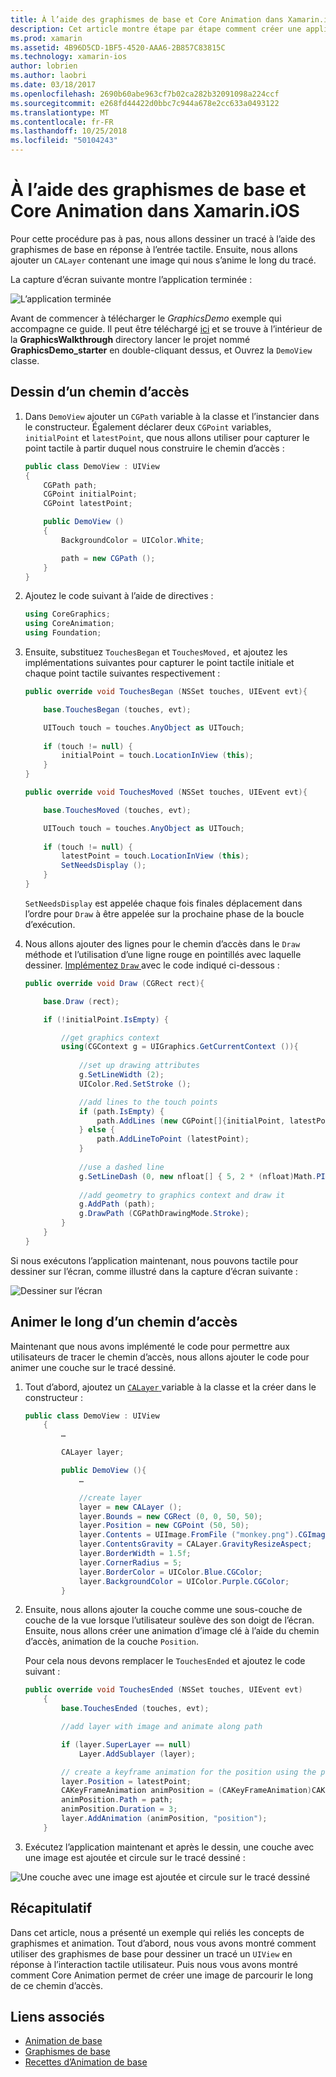 ```yaml
---
title: À l’aide des graphismes de base et Core Animation dans Xamarin.iOS
description: Cet article montre étape par étape comment créer une application qui utilise des graphismes de base et Core Animation. Il montre comment dessiner sur l’écran en réponse à l’interaction tactile utilisateur, ainsi que comment animer une image à parcourir le long d’un chemin d’accès.
ms.prod: xamarin
ms.assetid: 4B96D5CD-1BF5-4520-AAA6-2B857C83815C
ms.technology: xamarin-ios
author: lobrien
ms.author: laobri
ms.date: 03/18/2017
ms.openlocfilehash: 2690b60abe963cf7b02ca282b32091098a224ccf
ms.sourcegitcommit: e268fd44422d0bbc7c944a678e2cc633a0493122
ms.translationtype: MT
ms.contentlocale: fr-FR
ms.lasthandoff: 10/25/2018
ms.locfileid: "50104243"
---
```

# <a name="using-core-graphics-and-core-animation-in-xamarinios"></a>À l’aide des graphismes de base et Core Animation dans Xamarin.iOS

Pour cette procédure pas à pas, nous allons dessiner un tracé à l’aide des graphismes de base en réponse à l’entrée tactile. Ensuite, nous allons ajouter un `CALayer` contenant une image qui nous s’anime le long du tracé.

La capture d’écran suivante montre l’application terminée :

![](graphics-animation-walkthrough-images/00-final-app.png "L’application terminée")

Avant de commencer à télécharger le *GraphicsDemo* exemple qui accompagne ce guide. Il peut être téléchargé [ici](https://developer.xamarin.com/samples/monotouch/GraphicsAndAnimation/) et se trouve à l’intérieur de la **GraphicsWalkthrough** directory lancer le projet nommé **GraphicsDemo_starter** en double-cliquant dessus, et Ouvrez la `DemoView` classe.

## <a name="drawing-a-path"></a>Dessin d’un chemin d’accès


1. Dans `DemoView` ajouter un `CGPath` variable à la classe et l’instancier dans le constructeur. Également déclarer deux `CGPoint` variables, `initialPoint` et `latestPoint`, que nous allons utiliser pour capturer le point tactile à partir duquel nous construire le chemin d’accès :
    
    ```csharp
    public class DemoView : UIView
    {
        CGPath path;
        CGPoint initialPoint;
        CGPoint latestPoint;
    
        public DemoView ()
        {
            BackgroundColor = UIColor.White;
    
            path = new CGPath ();
        }
    }
    ```

2. Ajoutez le code suivant à l’aide de directives :

    ```csharp
    using CoreGraphics;
    using CoreAnimation;
    using Foundation;
    ```

3. Ensuite, substituez `TouchesBegan` et `TouchesMoved,` et ajoutez les implémentations suivantes pour capturer le point tactile initiale et chaque point tactile suivantes respectivement :

    ```csharp
    public override void TouchesBegan (NSSet touches, UIEvent evt){
    
        base.TouchesBegan (touches, evt);
    
        UITouch touch = touches.AnyObject as UITouch;
        
        if (touch != null) {
            initialPoint = touch.LocationInView (this);
        }
    }
    
    public override void TouchesMoved (NSSet touches, UIEvent evt){
    
        base.TouchesMoved (touches, evt);
    
        UITouch touch = touches.AnyObject as UITouch;
        
        if (touch != null) {
            latestPoint = touch.LocationInView (this);
            SetNeedsDisplay ();
        }
    }
    ```

    `SetNeedsDisplay` est appelée chaque fois finales déplacement dans l’ordre pour `Draw` à être appelée sur la prochaine phase de la boucle d’exécution.

4. Nous allons ajouter des lignes pour le chemin d’accès dans le `Draw` méthode et l’utilisation d’une ligne rouge en pointillés avec laquelle dessiner. [Implémentez `Draw` ](~/ios/platform/graphics-animation-ios/core-graphics.md) avec le code indiqué ci-dessous :

    ```csharp
    public override void Draw (CGRect rect){
    
        base.Draw (rect);
    
        if (!initialPoint.IsEmpty) {
    
            //get graphics context
            using(CGContext g = UIGraphics.GetCurrentContext ()){
                    
                //set up drawing attributes
                g.SetLineWidth (2);
                UIColor.Red.SetStroke ();
    
                //add lines to the touch points
                if (path.IsEmpty) {
                    path.AddLines (new CGPoint[]{initialPoint, latestPoint});
                } else {
                    path.AddLineToPoint (latestPoint);
                }
            
                //use a dashed line
                g.SetLineDash (0, new nfloat[] { 5, 2 * (nfloat)Math.PI });
                                
                //add geometry to graphics context and draw it
                g.AddPath (path);       
                g.DrawPath (CGPathDrawingMode.Stroke);
            }
        }
    }
    ```

Si nous exécutons l’application maintenant, nous pouvons tactile pour dessiner sur l’écran, comme illustré dans la capture d’écran suivante :

![](graphics-animation-walkthrough-images/01-path.png "Dessiner sur l’écran")

## <a name="animating-along-a-path"></a>Animer le long d’un chemin d’accès

Maintenant que nous avons implémenté le code pour permettre aux utilisateurs de tracer le chemin d’accès, nous allons ajouter le code pour animer une couche sur le tracé dessiné.

1. Tout d’abord, ajoutez un [ `CALayer` ](~/ios/platform/graphics-animation-ios/core-animation.md) variable à la classe et la créer dans le constructeur :

    ```csharp
    public class DemoView : UIView
        {
            …
    
            CALayer layer;
    
            public DemoView (){
                …
    
                //create layer
                layer = new CALayer ();
                layer.Bounds = new CGRect (0, 0, 50, 50);
                layer.Position = new CGPoint (50, 50);
                layer.Contents = UIImage.FromFile ("monkey.png").CGImage;
                layer.ContentsGravity = CALayer.GravityResizeAspect;
                layer.BorderWidth = 1.5f;
                layer.CornerRadius = 5;
                layer.BorderColor = UIColor.Blue.CGColor;
                layer.BackgroundColor = UIColor.Purple.CGColor;
            }
    ```

2. Ensuite, nous allons ajouter la couche comme une sous-couche de couche de la vue lorsque l’utilisateur soulève des son doigt de l’écran. Ensuite, nous allons créer une animation d’image clé à l’aide du chemin d’accès, animation de la couche `Position`.

    Pour cela nous devons remplacer le `TouchesEnded` et ajoutez le code suivant :

    ```csharp
    public override void TouchesEnded (NSSet touches, UIEvent evt)
        {
            base.TouchesEnded (touches, evt);

            //add layer with image and animate along path

            if (layer.SuperLayer == null)
                Layer.AddSublayer (layer);

            // create a keyframe animation for the position using the path
            layer.Position = latestPoint;
            CAKeyFrameAnimation animPosition = (CAKeyFrameAnimation)CAKeyFrameAnimation.FromKeyPath ("position");
            animPosition.Path = path;
            animPosition.Duration = 3;
            layer.AddAnimation (animPosition, "position");
        }
    ```

3. Exécutez l’application maintenant et après le dessin, une couche avec une image est ajoutée et circule sur le tracé dessiné :

![](graphics-animation-walkthrough-images/00-final-app.png "Une couche avec une image est ajoutée et circule sur le tracé dessiné")

## <a name="summary"></a>Récapitulatif

Dans cet article, nous a présenté un exemple qui reliés les concepts de graphismes et animation. Tout d’abord, nous vous avons montré comment utiliser des graphismes de base pour dessiner un tracé un `UIView` en réponse à l’interaction tactile utilisateur. Puis nous vous avons montré comment Core Animation permet de créer une image de parcourir le long de ce chemin d’accès.


## <a name="related-links"></a>Liens associés

- [Animation de base](~/ios/platform/graphics-animation-ios/core-animation.md)
- [Graphismes de base](~/ios/platform/graphics-animation-ios/core-graphics.md)
- [Recettes d’Animation de base](https://github.com/xamarin/recipes/tree/master/Recipes/ios/animation/coreanimation)
